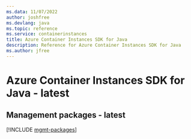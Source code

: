 ```yaml
---
ms.data: 11/07/2022
author: joshfree
ms.devlang: java
ms.topic: reference
ms.service: containerinstances
title: Azure Container Instances SDK for Java
description: Reference for Azure Container Instances SDK for Java
ms.author: jfree
---
```

# Azure Container Instances SDK for Java - latest

## Management packages - latest
[!INCLUDE [mgmt-packages](container-instances-mgmt-index.md)]